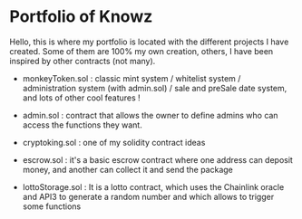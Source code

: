 # Portfolio of Knowz


Hello, this is where my portfolio is located with the different projects I have created. Some of them are 100% my own creation, others, I have been inspired by other contracts (not many). 
- monkeyToken.sol : classic mint system / whitelist system / administration system (with admin.sol) / sale and preSale date system, and lots of other cool features !

- admin.sol : contract that allows the owner to define admins who can access the functions they want.

- cryptoking.sol : one of my solidity contract ideas

- escrow.sol : it's a basic escrow contract where one address can deposit money, and another can collect it and send the package 

- lottoStorage.sol : It is a lotto contract, which uses the Chainlink oracle and API3 to generate a random number and which allows to trigger some functions 

